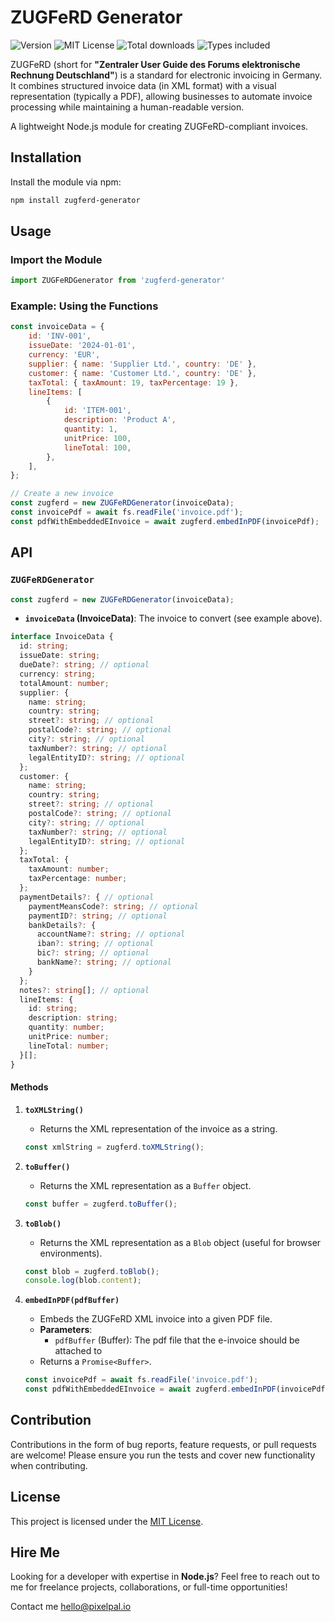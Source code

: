 # ZUGFeRD Generator

<div>
   <img src="https://badgen.now.sh/npm/v/zugferd-generator" alt="Version" />
   <img src="https://badgen.now.sh/npm/license/zugferd-generator" alt="MIT License" />
   <img src="https://badgen.now.sh/npm/dt/zugferd-generator" alt="Total downloads" />
   <img src="https://badgen.now.sh/npm/types/zugferd-generator" alt="Types included" />
</div>

ZUGFeRD (short for **"Zentraler User Guide des Forums elektronische Rechnung Deutschland"**) is a standard for electronic invoicing in Germany. It combines structured invoice data (in XML format) with a visual representation (typically a PDF), allowing businesses to automate invoice processing while maintaining a human-readable version.

A lightweight Node.js module for creating ZUGFeRD-compliant invoices.

## Installation

Install the module via npm:

```bash
npm install zugferd-generator
```

## Usage

### Import the Module

```javascript
import ZUGFeRDGenerator from 'zugferd-generator'
```

### Example: Using the Functions

```javascript
const invoiceData = {
    id: 'INV-001',
    issueDate: '2024-01-01',
    currency: 'EUR',
    supplier: { name: 'Supplier Ltd.', country: 'DE' },
    customer: { name: 'Customer Ltd.', country: 'DE' },
    taxTotal: { taxAmount: 19, taxPercentage: 19 },
    lineItems: [
        {
            id: 'ITEM-001',
            description: 'Product A',
            quantity: 1,
            unitPrice: 100,
            lineTotal: 100,
        },
    ],
};

// Create a new invoice
const zugferd = new ZUGFeRDGenerator(invoiceData);
const invoicePdf = await fs.readFile('invoice.pdf');
const pdfWithEmbeddedEInvoice = await zugferd.embedInPDF(invoicePdf);
```

## API

### `ZUGFeRDGenerator`

```javascript
const zugferd = new ZUGFeRDGenerator(invoiceData);
```

- **`invoiceData` (InvoiceData)**: The invoice to convert (see example above).

```typescript
interface InvoiceData {
  id: string;
  issueDate: string;
  dueDate?: string; // optional
  currency: string;
  totalAmount: number;
  supplier: {
    name: string;
    country: string;
    street?: string; // optional
    postalCode?: string; // optional
    city?: string; // optional
    taxNumber?: string; // optional
    legalEntityID?: string; // optional
  };
  customer: {
    name: string;
    country: string;
    street?: string; // optional
    postalCode?: string; // optional
    city?: string; // optional
    taxNumber?: string; // optional
    legalEntityID?: string; // optional
  };
  taxTotal: {
    taxAmount: number;
    taxPercentage: number;
  };
  paymentDetails?: { // optional
    paymentMeansCode?: string; // optional
    paymentID?: string; // optional
    bankDetails?: {
      accountName?: string; // optional
      iban?: string; // optional
      bic?: string; // optional
      bankName?: string; // optional
    }
  };
  notes?: string[]; // optional
  lineItems: {
    id: string;
    description: string;
    quantity: number;
    unitPrice: number;
    lineTotal: number;
  }[];
}
```


#### Methods

1. **`toXMLString()`**
    - Returns the XML representation of the invoice as a string.

   ```javascript
   const xmlString = zugferd.toXMLString();
   ```

2. **`toBuffer()`**
    - Returns the XML representation as a `Buffer` object.

   ```javascript
   const buffer = zugferd.toBuffer();
   ```

3. **`toBlob()`**
    - Returns the XML representation as a `Blob` object (useful for browser environments).

   ```javascript
   const blob = zugferd.toBlob();
   console.log(blob.content);
   ```

4. **`embedInPDF(pdfBuffer)`**
    - Embeds the ZUGFeRD XML invoice into a given PDF file.
    - **Parameters**:
        - `pdfBuffer` (Buffer): The pdf file that the e-invoice should be attached to
    - Returns a `Promise<Buffer>`.

   ```javascript
   const invoicePdf = await fs.readFile('invoice.pdf');
   const pdfWithEmbeddedEInvoice = await zugferd.embedInPDF(invoicePdf);
   ```

## Contribution

Contributions in the form of bug reports, feature requests, or pull requests are welcome! Please ensure you run the tests and cover new functionality when contributing.

## License

This project is licensed under the [MIT License](LICENSE).

## Hire Me

Looking for a developer with expertise in **Node.js**? Feel free to reach out to me for freelance projects, collaborations, or full-time opportunities!

Contact me [hello@pixelpal.io](mailto:hello@pixelpal.io)
